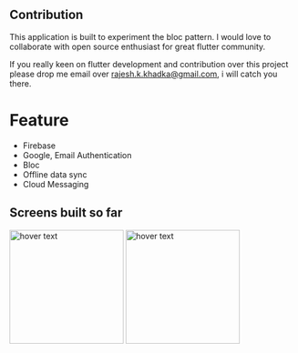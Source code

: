 ## Contribution
This application is built to experiment the bloc pattern.  I would love to collaborate with open source enthusiast for great flutter community. 

If you really keen on flutter development and contribution over this project please drop me email over rajesh.k.khadka@gmail.com, i will catch you there.

# Feature

 - Firebase
 - Google, Email Authentication
 - Bloc
 - Offline data sync
 - Cloud Messaging
 
 
## Screens built so far

<p>
  <img src="https://github.com/khadkarajesh/jobs/blob/master/media/signin.jpg" width="200" title="hover text">
  <img src="https://github.com/khadkarajesh/jobs/blob/master/media/register.jpg" width="200" title="hover text">
</p>


